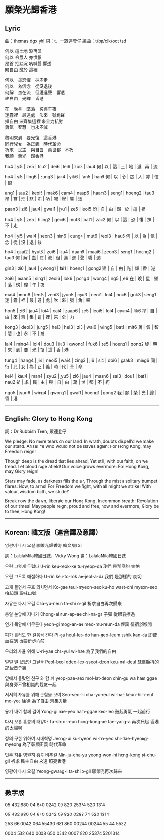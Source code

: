 # 願榮光歸香港


## Lyric
曲：thomas dgx yhl
詞：t、一眾連登仔
編曲：t/bp/clk/oct tad


何以  這土地  淚再流<br>
何以  令眾人  亦憤恨<br>
昂首  拒默沉  吶喊聲  響透<br>
盼自由  歸於  這裡<br>

何以　這恐懼　抹不走<br>
何以　為信念　從沒退後<br>
何解　血在流　但邁進聲　響透<br>
建自由　光輝　香港<br>

在　晚星　墜落　徬徨午夜<br>
迷霧裡　最遠處　吹來　號角聲<br>
捍自由 來齊集這裡 來全力抗對<br>
勇氣　智慧　也永不滅<br>

黎明來到　要光復　這香港<br>
同行兒女　為正義　時代革命<br>
祈求　民主　與自由　萬世都　不朽<br>
我願　榮光　歸香港<br>


ho4   | yi5   | ze5   | tou2   | dei6  | lei6   | zoi3  | lau4
何    | 以    | 這    | 土     | 地    | 淚     | 再    | 流

ho4   | yi5   | ling6 | zung3  | jan4  | yik6   | fan5  | han6
何    | 以    | 令    | 眾     | 人    | 亦     | 憤    | 恨

ang1  | sau2  | keoi5 | mak6   | cam4  | naap6  | haam3 | seng1 | hoeng2 | tau3
昂    | 首    | 拒    | 默     | 沉    | 吶     | 喊    | 聲    | 響     | 透


paan3 | zi6   | jau4  | gwai1  | jyu1  | ze5    | leoi5
盼    | 自    | 由    | 歸     | 於    | 這     | 裡




ho4   | yi5   | ze5   | hung2  | geoi6 | mut3   | bat1  | zau2
何    | 以    | 這    | 恐     | 懼    | 抹     | 不    | 走

ho4   | yi5   | wai4  | seon3  | nim6  | cung4  | mut6  | teoi3 | hau6
何    | 以    | 為    | 信     | 念    | 從     | 沒    | 退    | 後

ho4   | gaai2 | hyut3 | zoi6   | lau4  | daan6  | maai6 | zeon3 | seng1  | hoeng2 | tau3
何    | 解    | 血    | 在     | 流    | 但     | 邁    | 進    | 聲     | 響     | 透

gin3  | zi6   | jau4  | gwong1 | fai1  | hoeng1 | gong2
建    | 自    | 由    | 光     | 輝    | 香     | 港


zoi6  | maan5 | sing1 | zeoi6  | lok6  | pong4  | wong4 | ng5   | je6
在    | 晚    | 星    | 墜     | 落    | 徬     | 徨    | 午    | 夜

mai4  | mou6  | leoi5 | zeoi3  | jyun5 | cyu3   | ceoi1 | loi4  | hou6   | gok3   | seng1
迷    | 霧    | 裡    | 最     | 遠    | 處     | 吹    | 來    | 號     | 角     | 聲

hon5  | zi6   | jau4  | loi4   | cai4  | zaap6  | ze5   | leoi5 | loi4   | cyun4  | lik6
捍    | 自    | 由    | 來     | 齊    | 集     | 這    | 裡    | 來     | 全     | 力

kong3 | deoi3 | jung5 | hei3   | hei3  | zi3    | wai6  | wing5 | bat1   | mit6
勇    | 氣    | 智    | 慧     | 也    | 永     | 不    | 滅



lai4  | ming4 | loi4  | dou3   | jiu3  | gwong1 | fuk6  | ze5   | hoeng1 | gong2
黎    | 明    | 來    | 到     | 要    | 光     | 復    | 這    | 香     | 港

tung4 | hang4 | ji4   | neoi5  | wai4  | zing3  | ji6   | si4   | doi6   | gaak3  | ming6
同    | 行    | 兒    | 女     | 為    | 正     | 義    | 時    | 代     | 革     | 命

kei4  | kau4  | man4  | zyu2   | jyu5  | zi6    | jau4  | maan6 | sai3   | dou1   | bat1  | nau2
祈    | 求    | 民    | 主     | 與    | 自     | 由    | 萬    | 世     | 都     | 不    | 朽


ngo5  | jyun6 | wing4 | gwong1 | gwai1 | hoeng1 | gong2
我    | 願    | 榮    | 光     | 歸    | 香     | 港


----

## English: Glory to Hong Kong

詞：Dr Rubbish Teen, 眾連登仔

We pledge: No more tears on our land,
In wrath, doubts dispell’d we make our stand.
Arise! Ye who would not be slaves again:
For Hong Kong, may Freedom reign!

Though deep is the dread that lies ahead,
Yet still, with our faith, on we tread.
Let blood rage afield! Our voice grows evermore:
For Hong Kong, may Glory reign!

Stars may fade, as darkness fills the air,
Through the mist a solitary trumpet flares:
Now, to arms! For Freedom we fight, with all might we strike!
With valour, wisdom both, we stride!'

Break now the dawn, liberate our Hong Kong,
In common breath: Revolution of our times!
May people reign, proud and free, now and evermore,
Glory be to thee, Hong Kong!


----


## Korean: 韓文版（連音譯及意譯）


영광이 다시 오길
願榮光歸香港 韓文版[5]

詞：LalalaMila韓國日誌、Vicky Wong
譯：LalalaMila韓國日誌

우린 그렇게 두렵다
U-rin keu-reok-ke tu-ryeop-da
我們 是那麼的 害怕

우린 그도록 애절하다
U-rin keu-to-rok ae-jeol-a-da
我們 是那樣的 哀切

고개 들면서 구호 외치면서
Ko-gae teul-myeon-seo ku-ho waet-chi myeon-seo
抬起頭 高喊口號

자유는 다시 오길
Cha-yu-neun ta-shi o-gil
祈求自由再次歸來

총알 눈앞에 지나가
Chong-al nun-ap-ae chi-na-ga
子彈 從眼前擦過

연기 목안에 머무른다
yeon-gi mog-an-ae meo-mu-reun-da
煙霧 徘徊於喉間

피가 흘러도 한 걸음씩 간다
Pi-ga heul-leo-do han-geo-leum sshik kan-da
即使血在淌 也要步步向前

우리의 자율 위해
U-ri-yae cha-yul wi-hae
為了我們的自由

벌벌 떨 었었던 그날들
Peol-beol ddeo-leo-sseot-deon keu-nal-deul
瑟縮顫抖的那些日子裏

옆에서 몰랐던 친구 와 함 께
yeop-pae-seo mol-lat-deon chin-gu wa ham ggae
與身旁不曾相識的戰友一起

서서히 자유를 위해 큰힘을 모여
Seo-seo-hi cha-yu-reul wi-hae keun-him-eul mo-yeo
徐徐 為了自由 齊集力量

용기 내여 함께 걸어
Yong-gi nae-yeo ham-ggae keo-leo
鼓起勇氣 一起前行

다시 오른 홍콩의 태양아
Ta-shi o-reun hong-kong-ae tae-yang-a
再次升起 香港的太陽啊

정의 구현 위하여 시대혁명
Jeong-ui ku-hyeon wi-ha-yeo shi-dae-hyeong-myeong
為了彰顯正義 時代革命

민주 자유 영원히 홍콩 비추길
Min-ju-cha-yu yeong-won-hi hong-kong pi-chu-gil
祈求 民主自由 永遠 照亮香港

영광이 다시 오길
Yeong-gwang-i ta-shi o-gil
願榮光再次歸來


----

## 數字版

05 432 680
04 640 0242
09 820 25374
520 1314

05 432 680
04 640 0242
09 820 0283 74
520 1314

253 66 0042
064 55430 681
860 00244 00244
55 44 5532

0004 532 640
0008 650 0242
0007 820 25374
5201314
